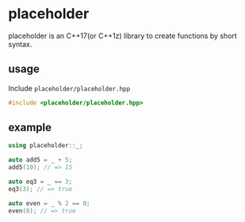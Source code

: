 # placeholder #

placeholder is an C++17(or C++1z) library to create functions by short syntax.

## usage ##
Include `placeholder/placeholder.hpp`

```c++
#include <placeholder/placeholder.hpp>
```

## example ##
```c++
using placeholder::_;

auto add5 = _ + 5;
add5(10); // => 15

auto eq3 = _ == 3;
eq3(3); // => true

auto even = _ % 2 == 0;
even(8); // => true
```